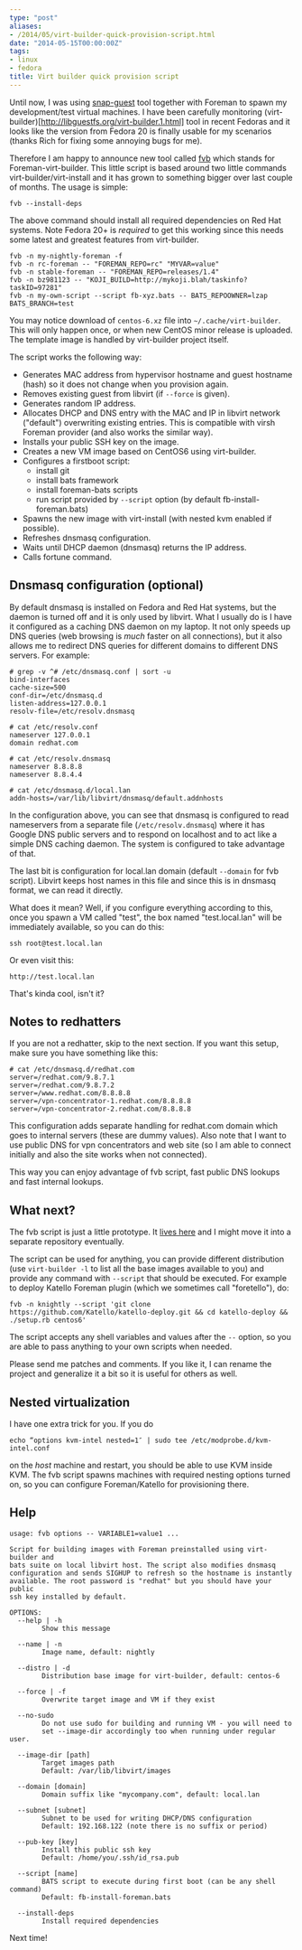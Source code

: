 ```yaml
---
type: "post"
aliases:
- /2014/05/virt-builder-quick-provision-script.html
date: "2014-05-15T00:00:00Z"
tags:
- linux
- fedora
title: Virt builder quick provision script
---
```


Until now, I was using [snap-guest](https://github.com/lzap/snap-guest) tool
together with Foreman to spawn my development/test virtual machines. I have
been carefully monitoring
(virt-builder)[http://libguestfs.org/virt-builder.1.html] tool in recent
Fedoras and it looks like the version from Fedora 20 is finally usable for my
scenarios (thanks Rich for fixing some annoying bugs for me).

Therefore I am happy to announce new tool called
[fvb](https://github.com/lzap/bin-public/blob/master/fvb) which stands for
Foreman-virt-builder. This little script is based around two little commands
virt-builder/virt-install and it has grown to something bigger over last
couple of months. The usage is simple:

    fvb --install-deps

The above command should install all required dependencies on Red Hat systems.
Note Fedora 20+ is *required* to get this working since this needs some latest
and greatest features from virt-builder.

    fvb -n my-nightly-foreman -f
    fvb -n rc-foreman -- "FOREMAN_REPO=rc" "MYVAR=value"
    fvb -n stable-foreman -- "FOREMAN_REPO=releases/1.4"
    fvb -n bz981123 -- "KOJI_BUILD=http://mykoji.blah/taskinfo?taskID=97281"
    fvb -n my-own-script --script fb-xyz.bats -- BATS_REPOOWNER=lzap BATS_BRANCH=test

You may notice download of `centos-6.xz` file into `~/.cache/virt-builder`.
This will only happen once, or when new CentOS minor release is uploaded. The
template image is handled by virt-builder project itself.

The script works the following way:

* Generates MAC address from hypervisor hostname and guest hostname (hash) so
  it does not change when you provision again.
* Removes existing guest from libvirt (if `--force` is given).
* Generates random IP address.
* Allocates DHCP and DNS entry with the MAC and IP in libvirt network
  ("default") overwriting existing entries. This is compatible with virsh
  Foreman provider (and also works the similar way).
* Installs your public SSH key on the image.
* Creates a new VM image based on CentOS6 using virt-builder.
* Configures a firstboot script:
  * install git
  * install bats framework
  * install foreman-bats scripts
  * run script provided by `--script` option (by default
  fb-install-foreman.bats)
* Spawns the new image with virt-install (with nested kvm enabled if
  possible).
* Refreshes dnsmasq configuration.
* Waits until DHCP daemon (dnsmasq) returns the IP address.
* Calls fortune command.

Dnsmasq configuration (optional)
--------------------------------

By default dnsmasq is installed on Fedora and Red Hat systems, but the daemon
is turned off and it is only used by libvirt. What I usually do is I have it
configured as a caching DNS daemon on my laptop. It not only speeds up DNS
queries (web browsing is _much_ faster on all connections), but it also allows
me to redirect DNS queries for different domains to different DNS servers. For
example:

    # grep -v ^# /etc/dnsmasq.conf | sort -u
    bind-interfaces
    cache-size=500
    conf-dir=/etc/dnsmasq.d
    listen-address=127.0.0.1
    resolv-file=/etc/resolv.dnsmasq

    # cat /etc/resolv.conf
    nameserver 127.0.0.1
    domain redhat.com

    # cat /etc/resolv.dnsmasq
    nameserver 8.8.8.8
    nameserver 8.8.4.4

    # cat /etc/dnsmasq.d/local.lan
    addn-hosts=/var/lib/libvirt/dnsmasq/default.addnhosts

In the configuration above, you can see that dnsmasq is configured to read
nameservers from a separate file (`/etc/resolv.dnsmasq`) where it has Google
DNS public servers and to respond on localhost and to act like a simple DNS
caching daemon. The system is configured to take advantage of that.

The last bit is configuration for local.lan domain (default `--domain` for fvb
script). Libvirt keeps host names in this file and since this is in dnsmasq
format, we can read it directly.

What does it mean? Well, if you configure everything according to this, once
you spawn a VM called "test", the box named "test.local.lan" will be
immediately available, so you can do this:

    ssh root@test.local.lan

Or even visit this:

    http://test.local.lan

That's kinda cool, isn't it?

Notes to redhatters
-------------------

If you are not a redhatter, skip to the next section. If you want this setup,
make sure you have something like this:

    # cat /etc/dnsmasq.d/redhat.com
    server=/redhat.com/9.8.7.1
    server=/redhat.com/9.8.7.2
    server=/www.redhat.com/8.8.8.8
    server=/vpn-concentrator-1.redhat.com/8.8.8.8
    server=/vpn-concentrator-2.redhat.com/8.8.8.8

This configuration adds separate handling for redhat.com domain which goes to
internal servers (these are dummy values). Also note that I want to use public
DNS for vpn concentrators and web site (so I am able to connect initially and
also the site works when not connected).

This way you can enjoy advantage of fvb script, fast public DNS lookups and
fast internal lookups.

What next?
----------

The fvb script is just a little prototype. It [lives
here](https://github.com/lzap/bin-public/blob/master/fvb) and I might move it
into a separate repository eventually.

The script can be used for anything, you can provide different distribution
(use `virt-builder -l` to list all the base images available to you) and
provide any command with `--script` that should be executed. For example to
deploy Katello Foreman plugin (which we sometimes call "foretello"), do:

    fvb -n knightly --script 'git clone https://github.com/Katello/katello-deploy.git && cd katello-deploy && ./setup.rb centos6'

The script accepts any shell variables and values after the `--` option, so
you are able to pass anything to your own scripts when needed.

Please send me patches and comments. If you like it, I can rename the project
and generalize it a bit so it is useful for others as well.

Nested virtualization
---------------------

I have one extra trick for you. If you do

    echo “options kvm-intel nested=1″ | sudo tee /etc/modprobe.d/kvm-intel.conf

on the *host* machine and restart, you should be able to use KVM inside KVM.
The fvb script spawns machines with required nesting options turned on, so you
can configure Foreman/Katello for provisioning there.

Help
----

    usage: fvb options -- VARIABLE1=value1 ...

    Script for building images with Foreman preinstalled using virt-builder and
    bats suite on local libvirt host. The script also modifies dnsmasq
    configuration and sends SIGHUP to refresh so the hostname is instantly
    available. The root password is "redhat" but you should have your public
    ssh key installed by default.

    OPTIONS:
      --help | -h
            Show this message

      --name | -n
            Image name, default: nightly

      --distro | -d
            Distribution base image for virt-builder, default: centos-6

      --force | -f
            Overwrite target image and VM if they exist

      --no-sudo
            Do not use sudo for building and running VM - you will need to
            set --image-dir accordingly too when running under regular user.

      --image-dir [path]
            Target images path
            Default: /var/lib/libvirt/images

      --domain [domain]
            Domain suffix like "mycompany.com", default: local.lan

      --subnet [subnet]
            Subnet to be used for writing DHCP/DNS configuration
            Default: 192.168.122 (note there is no suffix or period)

      --pub-key [key]
            Install this public ssh key
            Default: /home/you/.ssh/id_rsa.pub

      --script [name]
            BATS script to execute during first boot (can be any shell command)
            Default: fb-install-foreman.bats

      --install-deps
            Install required dependencies

Next time!

